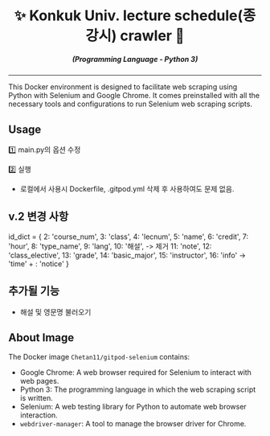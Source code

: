 <div align="center" style="margin-top: 0;">
  <h1>✨ Konkuk Univ. lecture schedule(종강시) crawler 🤖</h1>
</div>
<em>
  <h5 align="center">(Programming Language - Python 3)</h5>
</em>
  
---

This Docker environment is designed to facilitate web scraping using Python with Selenium and Google Chrome. It comes preinstalled with all the necessary tools and configurations to run Selenium web scraping scripts.


## Usage

1️⃣ main.py의 옵션 수정

2️⃣ 실행

 * 로컬에서 사용시 Dockerfile, .gitpod.yml 삭제 후 사용하여도 문제 없음.

## v.2 변경 사항

<div>
  id_dict = {
    2: 'course_num',
    3: 'class',
    4: 'lecnum',
    5: 'name',
    6: 'credit',
    7: 'hour',
    8: 'type_name',
    9: 'lang',
    10: '해설', -> 제거
    11: 'note',
    12: 'class_elective',
    13: 'grade',
    14: 'basic_major',
    15: 'instructor',
    16: 'info' -> 'time'
    + : 'notice'
  }

</div>


## 추가될 기능

- 해설 및 영문명 불러오기

## About Image

The Docker image `Chetan11/gitpod-selenium` contains:

- Google Chrome: A web browser required for Selenium to interact with web pages.
- Python 3: The programming language in which the web scraping script is written.
- Selenium: A web testing library for Python to automate web browser interaction.
- `webdriver-manager`: A tool to manage the browser driver for Chrome.